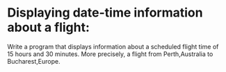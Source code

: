 # Displaying date-time information about a flight:
Write a program that displays information about a scheduled flight time of 15 hours and 30 minutes. More precisely, a flight from Perth,Australia to Bucharest,Europe.